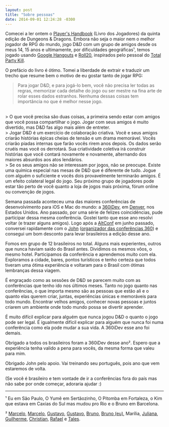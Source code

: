 ```yaml
---
layout: post
title: "Sobre pessoas"
date: 2014-09-01 12:24:28 -0300
---
```


Comecei a ler ontem o [Player's Handbook](http://dnd.wizards.com/products/tabletop-games/rpg-products/rpg_playershandbook) (Livro dos Jogadores) da quinta edição de Dungeons & Dragons. Embora não seja o maior nem o melhor jogador de RPG do mundo, jogo D&D com um grupo de amigos desde os meus 14, 15 anos e ultimamente, por dificuldades geográficas¹, temos jogado usando [Google Hangouts](https://www.google.com/+/learnmore/hangouts/) e [Roll20](https://app.roll20.net/), inspirados pelo pessoal do [Total Party Kill](http://www.theincomparable.com/tpk/).

O prefácio do livro é ótimo. Tomei a liberdade de extrair e traduzir um trecho que resume bem o motivo de eu gostar tanto de jogar RPG:

> Para jogar D&D, e para jogá-lo bem, você não precisa ler todas as regras, memorizar cada detalhe do jogo ou ser mestre na fina arte de rolar esses dados estranhos. Nenhuma dessas coisas tem importância no que é melhor nesse jogo.
<br>
> O que você precisa são duas coisas, a primeira sendo estar com amigos que você possa compartilhar o jogo. Jogar com seus amigos é muito divertido, mas D&D fas algo mais além de entreter.
<br>
> Jogar D&D é um exercício de colaboração criativa. Você e seus amigos criarão histórias épicas cheias de tensão e um drama memorável. Vocês criarão piadas internas que farão vocês rirem anos depois. Os dados serão cruéis mas você os derrotará. Sua criatividade coletiva irá construir histórias que você contará novamente e novamente, alternando dos maiores absurdos aos atos lendários.
<br>
> Se os seus amigos não se interessam por jogos, não se preocupe. Existe uma química especial nas mesas de D&D que é diferente de tudo. Jogue com alguém o suficiente e vocês dois provavelmente terminarão amigos. É um efeito colateral legal do jogo. Seu próximo grupo de jogadores pode estar tão perto de você quanto a loja de jogos mais próxima, fórum online ou convenção de jogos.

Semana passada aconteceu uma das maiores conferências de desenvolvimento para iOS e Mac do mundo: a [360iDev](http://360idev.com), em [Denver](https://www.google.com.br/maps/preview?client=safari&oe=UTF-8&ie=UTF-8&fb=1&gl=br&sll=39.737567,-104.9847179&sspn=1.6234431,2.8165114&q=Denver,+CO,+USA&ei=YokEVKeXAdenyATuu4KYBw&ved=0CKQBEPIBMA8), nos Estados Unidos. Ano passado, por uma série de felizes coincidências, pude participar dessa mesma conferência. Gostei tanto que esse ano resolvi voltar (e trazer alguns amigos). Logo após a [AltConf](http://www.altconf.com) em junho passado, conversei rapidamente com o [John](https://twitter.com/jwilker) ([organizador das conferências 360](http://www.360conferences.com)) e consegui um bom desconto para levar brasileiros a edição desse ano.

Fomos em grupo de 12 brasileiros no total. Alguns mais experientes, outros que nunca haviam saído do Brasil antes. Dividimos os mesmos vôos, o mesmo hotel. Participamos da conferência e aprendemos muito com ela. Exploramos a cidade, bares, pontos turísticos e tenho certeza que todos tiveram uma ótima experiência e voltaram para o Brasil com ótimas lembranças dessa viagem.

É engraçado como as sessões de D&D se parecem muito com as conferências que tenho ido nos últimos meses. Tanto no jogo quanto nas conferências, o que importa mesmo são as pessoas que estão ali e o quanto elas querem criar, juntas, experiências únicas e memoráveis para todo mundo. Encontrar velhos amigos, conhecer novas pessoas e juntos criarem um ambiente onde todo mundo possa se divertir aprender.

É muito difícil explicar para alguém que nunca jogou D&D o quanto o jogo pode ser legal. É igualmente difícil explicar para alguém que nunca foi numa conferência como ela pode mudar a sua vida. A 360iDev esse ano foi demais.

Obrigado a todos os brasileiros foram a 360iDev desse ano². Espero que a experiência tenha valido a pena para vocês, da mesma forma que valeu para mim.

Obrigado John pelo apoio. Vai treinando seu português, pois ano que vem estaremos de volta.

(Se você é brasileiro e tem vontade de ir a conferências fora do país mas não sabe por onde começar, adoraria ajudar :)

-------

¹ Eu em São Paulo, O Yumê em Sertãozinho, O Pitomba em Fortaleza, o Kim que estava em Caxias do Sul mas mudou pro Rio e o Bruno em Barcelona.

² [Marcelo](https://www.facebook.com/fabri.marcelo), [Marcelo](https://www.facebook.com/mds2k01), [Gustavo](https://www.facebook.com/gugagus), [Gustavo](https://www.facebook.com/gustavocsb), [Bruno](https://www.facebook.com/bguidolim), [Bruno (eu)](https://twitter.com/brunokoga), Marília, [Juliana](https://www.facebook.com/juliana.chahoud), [Guilherme](https://www.facebook.com/gmsampaio), [Christian](https://www.facebook.com/christian.sampaio.52?fref=ts), [Rafael](https://www.facebook.com/rafael.valim.52?fref=ts) e [Tales](https://twitter.com/talesp).